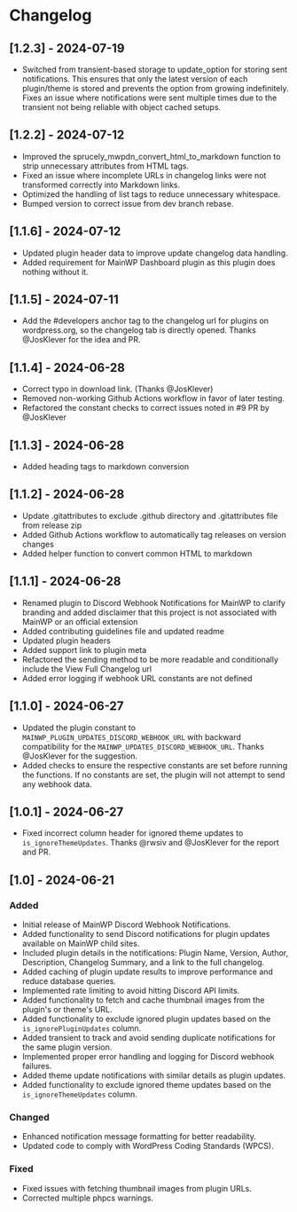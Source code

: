 # Changelog

## [1.2.3] - 2024-07-19
- Switched from transient-based storage to update_option for storing sent notifications. This ensures that only the latest version of each plugin/theme is stored and prevents the option from growing indefinitely. Fixes an issue where notifications were sent multiple times due to the transient not being reliable with object cached setups.

## [1.2.2] - 2024-07-12
- Improved the sprucely_mwpdn_convert_html_to_markdown function to strip unnecessary attributes from HTML tags.
- Fixed an issue where incomplete URLs in changelog links were not transformed correctly into Markdown links.
- Optimized the handling of list tags to reduce unnecessary whitespace.
- Bumped version to correct issue from dev branch rebase.

## [1.1.6] - 2024-07-12
- Updated plugin header data to improve update changelog data handling.
- Added requirement for MainWP Dashboard plugin as this plugin does nothing without it.

## [1.1.5] - 2024-07-11
- Add the #developers anchor tag to the changelog url for plugins on wordpress.org, so the changelog tab is directly opened. Thanks @JosKlever for the idea and PR.

## [1.1.4] - 2024-06-28
- Correct typo in download link. (Thanks @JosKlever)
- Removed non-working Github Actions workflow in favor of later testing.
- Refactored the constant checks to correct issues noted in #9 PR by @JosKlever

## [1.1.3] - 2024-06-28
- Added heading tags to markdown conversion

## [1.1.2] - 2024-06-28
- Update .gitattributes to exclude .github directory and .gitattributes file from release zip
- Added Github Actions workflow to automatically tag releases on version changes
- Added helper function to convert common HTML to markdown

## [1.1.1] - 2024-06-28
- Renamed plugin to Discord Webhook Notifications for MainWP to clarify branding and added disclaimer that this project is not associated with MainWP or an official extension
- Added contributing guidelines file and updated readme
- Updated plugin headers
- Added support link to plugin meta
- Refactored the sending method to be more readable and conditionally include the View Full Changelog url
- Added error logging if webhook URL constants are not defined

## [1.1.0] - 2024-06-27
- Updated the plugin constant to `MAINWP_PLUGIN_UPDATES_DISCORD_WEBHOOK_URL` with backward compatibility for the `MAINWP_UPDATES_DISCORD_WEBHOOK_URL`. Thanks @JosKlever for the suggestion.
- Added checks to ensure the respective constants are set before running the functions. If no constants are set, the plugin will not attempt to send any webhook data.

## [1.0.1] - 2024-06-27
- Fixed incorrect column header for ignored theme updates to `is_ignoreThemeUpdates`. Thanks @rwsiv and @JosKlever for the report and PR.

## [1.0] - 2024-06-21

### Added
- Initial release of MainWP Discord Webhook Notifications.
- Added functionality to send Discord notifications for plugin updates available on MainWP child sites.
- Included plugin details in the notifications: Plugin Name, Version, Author, Description, Changelog Summary, and a link to the full changelog.
- Added caching of plugin update results to improve performance and reduce database queries.
- Implemented rate limiting to avoid hitting Discord API limits.
- Added functionality to fetch and cache thumbnail images from the plugin's or theme's URL.
- Added functionality to exclude ignored plugin updates based on the `is_ignorePluginUpdates` column.
- Added transient to track and avoid sending duplicate notifications for the same plugin version.
- Implemented proper error handling and logging for Discord webhook failures.
- Added theme update notifications with similar details as plugin updates.
- Added functionality to exclude ignored theme updates based on the `is_ignoreThemeUpdates` column.

### Changed
- Enhanced notification message formatting for better readability.
- Updated code to comply with WordPress Coding Standards (WPCS).

### Fixed
- Fixed issues with fetching thumbnail images from plugin URLs.
- Corrected multiple phpcs warnings.
